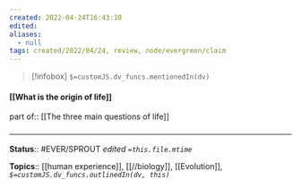 ```yaml
---
created: 2022-04-24T16:43:10 
edited: 
aliases:
  - null
tags: created/2022/04/24, review, node/evergreen/claim
---
```

> [!infobox]
`$=customJS.dv_funcs.mentionedIn(dv)`

#### [[What is the origin of life]]

part of:: [[The three main questions of life]]


### <hr class="footnote"/>

**Status**:: #EVER/SPROUT
*edited `=this.file.mtime`*

**Topics**:: [[human experience]], [[//biology]], [[Evolution]], 
*`$=customJS.dv_funcs.outlinedIn(dv, this)`*

